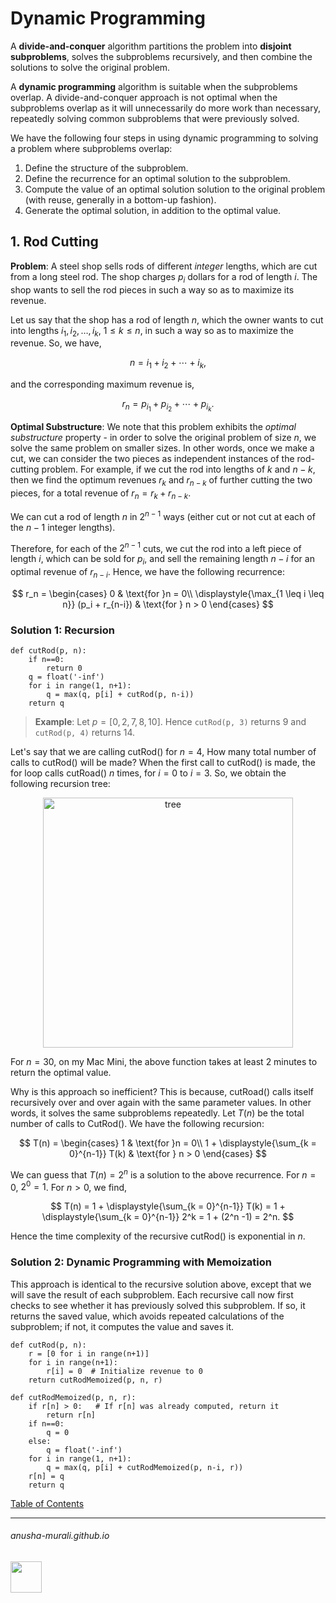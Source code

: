 # Dynamic Programming

A **divide-and-conquer** algorithm partitions the problem into **disjoint subproblems**, solves the subproblems recursively, and then combine the solutions to solve the original problem. 

A **dynamic programming** algorithm is suitable when the subproblems overlap. A divide-and-conquer approach is not optimal when the subproblems overlap as it will unnecessarily do more work than necessary, repeatedly solving common subproblems that were previously solved. 

We have the following four steps in using dynamic programming to solving a problem where subproblems overlap:
1. Define the structure of the subproblem.
2. Define the recurrence for an optimal solution to the subproblem.
3. Compute the value of an optimal solution solution to the original problem (with reuse, generally in a bottom-up fashion).
4. Generate the optimal solution, in addition to the optimal value.


## 1. Rod Cutting

**Problem**: A steel shop sells rods of different *integer* lengths, which are cut from a long steel rod. The shop charges $p_i$ dollars for a rod of length $i$. The shop wants to sell the rod pieces in such a way so as to maximize its revenue.

Let us say that the shop has a rod of length $n$, which the owner wants to cut into lengths $i_1, i_2, \ldots, i_k$, $1 \leq k \leq n$, in such a way so as to maximize the revenue. So, we have,

$$
n = i_1 + i_2 + \cdots + i_k,
$$

and the corresponding maximum revenue is,

$$
r_n = p_{i_1} + p_{i_2} + \cdots + p_{i_k}.
$$

**Optimal Substructure**: We note that this problem exhibits the *optimal substructure* property - in order to solve the original problem of size $n$, we solve the same problem on smaller sizes. In other words, once we make a cut, we can consider the two pieces as independent instances of the rod-cutting problem. For example, if we cut the rod into lengths of $k$ and $n-k$, then we find the optimum revenues $r_k$ and $r_{n-k}$ of further cutting the two pieces, for a total revenue of $r_n = r_k + r_{n-k}$.

We can cut a rod of length $n$ in $2^{n-1}$ ways (either cut or not cut at each of the $n-1$ integer lengths).

Therefore, for each of the $2^{n-1}$ cuts, we cut the rod into a left piece of length $i$, which can be sold for $p_i$, and sell the remaining length $n-i$ for an optimal revenue of $r_{n-i}$. Hence, we have the following recurrence:

$$
r_n = 
\begin{cases}
0 & \text{for }n = 0\\
\displaystyle{\max_{1 \leq i \leq n}} (p_i + r_{n-i}) & \text{for } n > 0
\end{cases}
$$


### Solution 1: Recursion

```
def cutRod(p, n):
    if n==0:
        return 0
    q = float('-inf')
    for i in range(1, n+1):
        q = max(q, p[i] + cutRod(p, n-i))   
    return q
```

> **Example**: Let $p = [0, 2, 7, 8, 10]$. Hence `cutRod(p, 3)` returns 9 and `cutRod(p, 4)` returns 14.

Let's say that we are calling cutRod() for $n=4$, How many total number of calls to cutRod() will be made? When the first call to cutRod() is made, the for loop calls cutRoad() $n$ times, for $i = 0$ to $i=3$. So, we obtain the following recursion tree:

<p align="center">
<img width="400" alt="tree" src="https://github.com/anusha-murali/anusha-murali.github.io/assets/111596338/92de7bb7-cc8b-4e3e-ad11-926ad4e96edf">
</p>

For $n = 30$, on my Mac Mini, the above function takes at least 2 minutes to return the optimal value. 

Why is this approach so inefficient? This is because, cutRoad() calls itself recursively over and over again with the same parameter values. In other words, it solves the same subproblems repeatedly. Let $T(n)$ be the total number of calls to CutRod(). We have the following recursion:

$$
T(n) = 
\begin{cases}
1 & \text{for }n = 0\\
1 + \displaystyle{\sum_{k = 0}^{n-1}} T(k) & \text{for } n > 0
\end{cases}
$$

We can guess that $T(n) = 2^n$ is a solution to the above recurrence. For $n=0$, $2^0 = 1$. For $n>0$, we find,

$$
T(n) = 1 + \displaystyle{\sum_{k = 0}^{n-1}} T(k) = 1 + \displaystyle{\sum_{k = 0}^{n-1}} 2^k = 1 + (2^n -1) = 2^n.
$$

Hence the time complexity of the recursive cutRod() is exponential in $n$.

### Solution 2: Dynamic Programming with Memoization

This approach is identical to the recursive solution above, except that we will save the result of each subproblem. Each recursive call now first checks to see whether it has previously solved this subproblem. If so, it returns the saved value, which avoids repeated calculations of the subproblem; if not, it computes the value and saves it.

```
def cutRod(p, n):
    r = [0 for i in range(n+1)]
    for i in range(n+1):
        r[i] = 0  # Initialize revenue to 0
    return cutRodMemoized(p, n, r)

def cutRodMemoized(p, n, r):
    if r[n] > 0:   # If r[n] was already computed, return it
        return r[n]
    if n==0:
        q = 0
    else:
        q = float('-inf')
    for i in range(1, n+1):
        q = max(q, p[i] + cutRodMemoized(p, n-i, r))
    r[n] = q
    return q
```




[Table of Contents](./index.md)

* * *
###### anusha-murali.github.io

<img src="https://github.com/anusha-murali/anusha-murali.github.io/assets/111596338/639243aa-2857-4595-a65a-7852762bb002" width="50" height="50"/>

